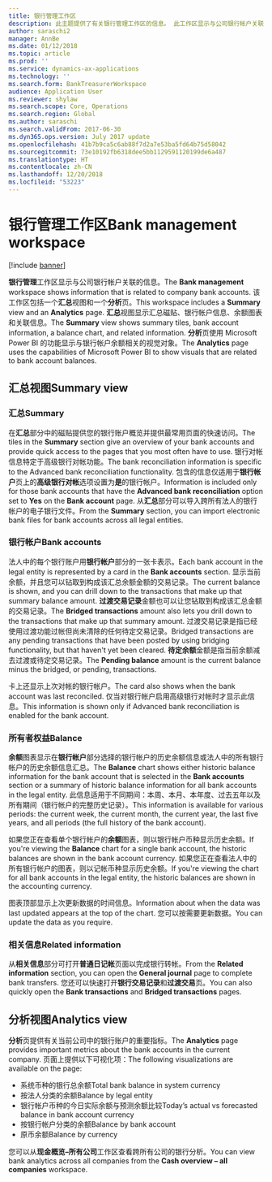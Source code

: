 ```yaml
---
title: 银行管理工作区
description: 此主题提供了有关银行管理工作区的信息。 此工作区显示与公司银行帐户关联的信息，并包括一个汇总视图和一个分析页。 汇总视图显示汇总磁贴、银行帐户信息、余额图表和关联信息。 分析页使用 Microsoft Power BI 的功能显示与银行帐户余额相关的视觉对象。
author: saraschi2
manager: AnnBe
ms.date: 01/12/2018
ms.topic: article
ms.prod: ''
ms.service: dynamics-ax-applications
ms.technology: ''
ms.search.form: BankTreasurerWorkspace
audience: Application User
ms.reviewer: shylaw
ms.search.scope: Core, Operations
ms.search.region: Global
ms.author: saraschi
ms.search.validFrom: 2017-06-30
ms.dyn365.ops.version: July 2017 update
ms.openlocfilehash: 41b7b9ca5c6ab88f7d2a7e53ba5fd64b75d58042
ms.sourcegitcommit: 73e10192fb6318dee5bb1129591120199de6a487
ms.translationtype: HT
ms.contentlocale: zh-CN
ms.lasthandoff: 12/20/2018
ms.locfileid: "53223"
---
```

# <a name="bank-management-workspace"></a><span data-ttu-id="fb944-106">银行管理工作区</span><span class="sxs-lookup"><span data-stu-id="fb944-106">Bank management workspace</span></span>

[!include [banner](../includes/banner.md)]

<span data-ttu-id="fb944-107">**银行管理**工作区显示与公司银行帐户关联的信息。</span><span class="sxs-lookup"><span data-stu-id="fb944-107">The **Bank management** workspace shows information that is related to company bank accounts.</span></span> <span data-ttu-id="fb944-108">该工作区包括一个**汇总**视图和一个**分析**页。</span><span class="sxs-lookup"><span data-stu-id="fb944-108">This workspace includes a **Summary** view and an **Analytics** page.</span></span> <span data-ttu-id="fb944-109">**汇总**视图显示汇总磁贴、银行帐户信息、余额图表和关联信息。</span><span class="sxs-lookup"><span data-stu-id="fb944-109">The **Summary** view shows summary tiles, bank account information, a balance chart, and related information.</span></span> <span data-ttu-id="fb944-110">**分析**页使用 Microsoft Power BI 的功能显示与银行帐户余额相关的视觉对象。</span><span class="sxs-lookup"><span data-stu-id="fb944-110">The **Analytics** page uses the capabilities of Microsoft Power BI to show visuals that are related to bank account balances.</span></span>

## <a name="summary-view"></a><span data-ttu-id="fb944-111">汇总视图</span><span class="sxs-lookup"><span data-stu-id="fb944-111">Summary view</span></span>

### <a name="summary"></a><span data-ttu-id="fb944-112">汇总</span><span class="sxs-lookup"><span data-stu-id="fb944-112">Summary</span></span>

<span data-ttu-id="fb944-113">在**汇总**部分中的磁贴提供您的银行账户概览并提供最常用页面的快速访问。</span><span class="sxs-lookup"><span data-stu-id="fb944-113">The tiles in the **Summary** section give an overview of your bank accounts and provide quick access to the pages that you most often have to use.</span></span> <span data-ttu-id="fb944-114">银行对帐信息特定于高级银行对帐功能。</span><span class="sxs-lookup"><span data-stu-id="fb944-114">The bank reconciliation information is specific to the Advanced bank reconciliation functionality.</span></span> <span data-ttu-id="fb944-115">包含的信息仅适用于**银行帐户**页上的**高级银行对帐**选项设置为**是**的银行帐户。</span><span class="sxs-lookup"><span data-stu-id="fb944-115">Information is included only for those bank accounts that have the **Advanced bank reconciliation** option set to **Yes** on the **Bank account** page.</span></span> <span data-ttu-id="fb944-116">从**汇总**部分可以导入跨所有法人的银行帐户的电子银行文件。</span><span class="sxs-lookup"><span data-stu-id="fb944-116">From the **Summary** section, you can import electronic bank files for bank accounts across all legal entities.</span></span>

### <a name="bank-accounts"></a><span data-ttu-id="fb944-117">银行帐户</span><span class="sxs-lookup"><span data-stu-id="fb944-117">Bank accounts</span></span>

<span data-ttu-id="fb944-118">法人中的每个银行账户用**银行帐户**部分的一张卡表示。</span><span class="sxs-lookup"><span data-stu-id="fb944-118">Each bank account in the legal entity is represented by a card in the **Bank accounts** section.</span></span> <span data-ttu-id="fb944-119">显示当前余额，并且您可以钻取到构成该汇总余额金额的交易记录。</span><span class="sxs-lookup"><span data-stu-id="fb944-119">The current balance is shown, and you can drill down to the transactions that make up that summary balance amount.</span></span> <span data-ttu-id="fb944-120">**过渡交易记录**金额也可以让您钻取到构成该汇总金额的交易记录。</span><span class="sxs-lookup"><span data-stu-id="fb944-120">The **Bridged transactions** amount also lets you drill down to the transactions that make up that summary amount.</span></span> <span data-ttu-id="fb944-121">过渡交易记录是指已经使用过渡功能过帐但尚未清除的任何待定交易记录。</span><span class="sxs-lookup"><span data-stu-id="fb944-121">Bridged transactions are any pending transactions that have been posted by using bridging functionality, but that haven't yet been cleared.</span></span> <span data-ttu-id="fb944-122">**待定余额**金额是指当前余额减去过渡或待定交易记录。</span><span class="sxs-lookup"><span data-stu-id="fb944-122">The **Pending balance** amount is the current balance minus the bridged, or pending, transactions.</span></span>

<span data-ttu-id="fb944-123">卡上还显示上次对帐的银行帐户。</span><span class="sxs-lookup"><span data-stu-id="fb944-123">The card also shows when the bank account was last reconciled.</span></span> <span data-ttu-id="fb944-124">仅当对银行帐户启用高级银行对帐时才显示此信息。</span><span class="sxs-lookup"><span data-stu-id="fb944-124">This information is shown only if Advanced bank reconciliation is enabled for the bank account.</span></span>

### <a name="balance"></a><span data-ttu-id="fb944-125">所有者权益</span><span class="sxs-lookup"><span data-stu-id="fb944-125">Balance</span></span>

<span data-ttu-id="fb944-126">**余额**图表显示在**银行帐户**部分选择的银行帐户的历史余额信息或法人中的所有银行帐户的历史余额信息汇总。</span><span class="sxs-lookup"><span data-stu-id="fb944-126">The **Balance** chart shows either historic balance information for the bank account that is selected in the **Bank accounts** section or a summary of historic balance information for all bank accounts in the legal entity.</span></span> <span data-ttu-id="fb944-127">此信息适用于不同期间：本周、本月、本年度、过去五年以及所有期间（银行帐户的完整历史记录）。</span><span class="sxs-lookup"><span data-stu-id="fb944-127">This information is available for various periods: the current week, the current month, the current year, the last five years, and all periods (the full history of the bank account).</span></span> 

<span data-ttu-id="fb944-128">如果您正在查看单个银行帐户的**余额**图表，则以银行帐户币种显示历史余额。</span><span class="sxs-lookup"><span data-stu-id="fb944-128">If you're viewing the **Balance** chart for a single bank account, the historic balances are shown in the bank account currency.</span></span> <span data-ttu-id="fb944-129">如果您正在查看法人中的所有银行帐户的图表，则以记帐币种显示历史余额。</span><span class="sxs-lookup"><span data-stu-id="fb944-129">If you're viewing the chart for all bank accounts in the legal entity, the historic balances are shown in the accounting currency.</span></span>

<span data-ttu-id="fb944-130">图表顶部显示上次更新数据的时间信息。</span><span class="sxs-lookup"><span data-stu-id="fb944-130">Information about when the data was last updated appears at the top of the chart.</span></span> <span data-ttu-id="fb944-131">您可以按需要更新数据。</span><span class="sxs-lookup"><span data-stu-id="fb944-131">You can update the data as you require.</span></span>

### <a name="related-information"></a><span data-ttu-id="fb944-132">相关信息</span><span class="sxs-lookup"><span data-stu-id="fb944-132">Related information</span></span>

<span data-ttu-id="fb944-133">从**相关信息**部分可打开**普通日记帐**页面以完成银行转帐。</span><span class="sxs-lookup"><span data-stu-id="fb944-133">From the **Related information** section, you can open the **General journal** page to complete bank transfers.</span></span> <span data-ttu-id="fb944-134">您还可以快速打开**银行交易记录**和**过渡交易**页。</span><span class="sxs-lookup"><span data-stu-id="fb944-134">You can also quickly open the **Bank transactions** and **Bridged transactions** pages.</span></span>

## <a name="analytics-view"></a><span data-ttu-id="fb944-135">分析视图</span><span class="sxs-lookup"><span data-stu-id="fb944-135">Analytics view</span></span>

<span data-ttu-id="fb944-136">**分析**页提供有关当前公司中的银行账户的重要指标。</span><span class="sxs-lookup"><span data-stu-id="fb944-136">The **Analytics** page provides important metrics about the bank accounts in the current company.</span></span> <span data-ttu-id="fb944-137">页面上提供以下可视化项：</span><span class="sxs-lookup"><span data-stu-id="fb944-137">The following visualizations are available on the page:</span></span>

-   <span data-ttu-id="fb944-138">系统币种的银行总余额</span><span class="sxs-lookup"><span data-stu-id="fb944-138">Total bank balance in system currency</span></span>
-   <span data-ttu-id="fb944-139">按法人分类的余额</span><span class="sxs-lookup"><span data-stu-id="fb944-139">Balance by legal entity</span></span>
-   <span data-ttu-id="fb944-140">银行帐户币种的今日实际余额与预测余额比较</span><span class="sxs-lookup"><span data-stu-id="fb944-140">Today’s actual vs forecasted balance in bank account currency</span></span>
-   <span data-ttu-id="fb944-141">按银行帐户分类的余额</span><span class="sxs-lookup"><span data-stu-id="fb944-141">Balance by bank account</span></span>
-   <span data-ttu-id="fb944-142">原币余额</span><span class="sxs-lookup"><span data-stu-id="fb944-142">Balance by currency</span></span>

<span data-ttu-id="fb944-143">您可以从**现金概览–所有公司**工作区查看跨所有公司的银行分析。</span><span class="sxs-lookup"><span data-stu-id="fb944-143">You can view bank analytics across all companies from the **Cash overview – all companies** workspace.</span></span>
